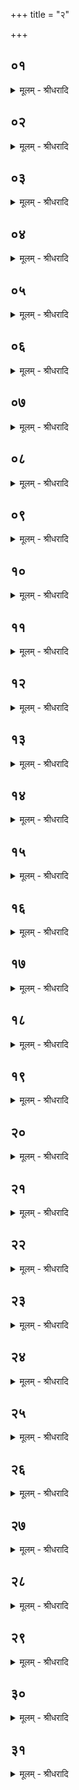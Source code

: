 +++
title = "२"

+++


## ०१
<details><summary>मूलम् - श्रीधरादि</summary>

स᳘र्व्वेषाम्वा᳘ ऽएष᳘ भूता᳘नाम्॥  
(ᳫँ᳭) स᳘र्व्वेषान्देवा᳘नामात्मा य᳘द्यज्ञस्त᳘स्य स᳘म्मृद्धिम᳘नु य᳘जमानः प्प्रज᳘या पशु᳘भिर्ऋध्यते वि वा᳘ ऽएष᳘ प्प्रज᳘या पशु᳘भिर्ऋध्यते य᳘स्य घर्म्मो᳘ व्विदीर्य्य᳘ते त᳘त्र प्प्रा᳘यश्चित्तिः॥
</details>

## ०२
<details><summary>मूलम् - श्रीधरादि</summary>

पूर्ण्णाहुति᳘ञ्जुहोति॥  
स᳘र्व्वम्वै᳘ पूर्ण्णᳫँ᳭ स᳘र्व्वेणै᳘वैत᳘द्भिषज्यति यत्कि᳘ञ्च व्वि᳘व्वृढं य᳘ज्ञस्य॥
</details>

## ०३
<details><summary>मूलम् - श्रीधरादि</summary>

स्वा᳘हा प्प्राणे᳘भ्यः सा᳘धिपतिकेभ्य ऽइ᳘ति॥  
म᳘नो वै᳘ प्प्राणा᳘नाम᳘धिपतिर्म्म᳘नसि हि स᳘र्व्वे प्प्राणाः प्प्र᳘तिष्ठितास्तन्मनसै᳘वैत᳘द्भिषज्यति यत्कि᳘ञ्च व्वि᳘व्वृढं यज्ञ᳘स्य॥
</details>

## ०४
<details><summary>मूलम् - श्रीधरादि</summary>

प्पृथिव्यै स्वाहे᳘ति॥  
प्पृथिवी वै स᳘र्व्वेषान्देवा᳘नामाय᳘तनन्तत्स᳘र्व्वाभिरे᳘वैत᳘द्देव᳘ताभिर्भिषज्यति यत्कि᳘ञ्च व्वि᳘व्वृढं यज्ञ᳘स्य॥
</details>

## ०५
<details><summary>मूलम् - श्रीधरादि</summary>

(स्या) अग्न᳘ये स्वाहे᳘ति॥  
(त्य) अग्निर्व्वै स᳘र्व्वेषान्देवा᳘नामात्मा तत्स᳘र्व्वाभिरे᳘वैत᳘द्देव᳘ताभिर्भ्भिषज्यति यत्कि᳘ञ्च व्वि᳘व्वृढं यज्ञ᳘स्य॥
</details>

## ०६
<details><summary>मूलम् - श्रीधरादि</summary>

(स्या) अन्त᳘रिक्षाय स्वाहे᳘ति॥  
(त्य) अन्त᳘रिक्षम्वै स᳘र्व्वेषान्देवा᳘नामाय᳘तनन्तत्स᳘र्व्वाभिरे᳘वैत᳘द्देव᳘ताभिर्भ्भिषज्यति यत्कि᳘ञ्च व्वि᳘व्वृढं यज्ञ᳘स्य ॥
</details>

## ०७
<details><summary>मूलम् - श्रीधरादि</summary>

व्वाय᳘वे स्वाहे᳘ति॥  
व्वायुर्व्वै स᳘र्व्वेषान्देवा᳘नामात्मा तत्स᳘र्व्वाभिरे᳘वैत᳘द्देव᳘ताभिर्भ्भिषज्यति यत्कि᳘ञ्च व्वि᳘व्वृढं यज्ञ᳘स्य ॥
</details>

## ०८
<details><summary>मूलम् - श्रीधरादि</summary>

दिवे स्वाहे᳘ति॥  
द्यौर्व्वै स᳘र्व्वेषान्देवा᳘नामाय᳘तनन्तत्स᳘र्व्वाभिरे᳘वैत᳘द्देव᳘ताभिर्भ्भिषज्यति यत्कि᳘ञ्च व्वि᳘व्वृढं यज्ञ᳘स्य ॥
</details>

## ०९
<details><summary>मूलम् - श्रीधरादि</summary>

सू᳘र्य्याय स्वाहे᳘ति॥  
सू᳘र्य्यो वै स᳘र्व्वेषान्देवा᳘नामात्मा तत्स᳘र्व्वाभिरे᳘वैत᳘द्देव᳘ताभिर्भ्भिषज्यति यत्कि᳘ञ्च व्वि᳘व्वृढं यज्ञ᳘स्य ॥
</details>

## १०
<details><summary>मूलम् - श्रीधरादि</summary>

दिग्भ्यः स्वाहे᳘ति॥  
दि᳘शो वै स᳘र्व्वेषान्देवा᳘नामाय᳘तनन्तत्स᳘र्व्वाभिरे᳘वैत᳘द्देव᳘ताभिर्भ्भिषज्यति यत्कि᳘ञ्च व्वि᳘व्वृढं यज्ञ᳘स्य ॥
</details>

## ११
<details><summary>मूलम् - श्रीधरादि</summary>

च᳘न्द्राय स्वाहे᳘ति॥  
च᳘न्द्रो वै स᳘र्व्वेषान्देवा᳘नामात्मा तत्स᳘र्व्वाभिरे᳘वैत᳘द्देव᳘ताभिर्भ्भिषज्यति यत्कि᳘ञ्च व्वि᳘व्वृढं यज्ञ᳘स्य ॥
</details>

## १२
<details><summary>मूलम् - श्रीधरादि</summary>

न᳘क्षत्रेभ्यः स्वाहे᳘ति॥  
न᳘क्षत्राणि वै स᳘र्व्वेषान्देवा᳘नामाय᳘तनन्तत्स᳘र्व्वाभिरे᳘वैत᳘द्देव᳘ताभिर्भ्भिषज्यति यत्कि᳘ञ्च व्वि᳘व्वृढं यज्ञ᳘स्य ॥
</details>

## १३
<details><summary>मूलम् - श्रीधरादि</summary>

(स्या) अद्भ्यः स्वाहे᳘ति॥  
(त्या᳘) आ᳘पो वै स᳘र्व्वेषान्देवा᳘नामाय᳘तनन्तत्स᳘र्व्वाभिरे᳘वैत᳘द्देव᳘ताभिर्भ्भिषज्यति यत्कि᳘ञ्च व्वि᳘व्वृढं यज्ञ᳘स्य ॥
</details>

## १४
<details><summary>मूलम् - श्रीधरादि</summary>

व्व᳘रुणाय स्वाहे᳘ति॥  
व्व᳘रुणो वै स᳘र्व्वेषान्देवा᳘नामात्मा तत्स᳘र्व्वाभिरे᳘वैत᳘द्देव᳘ताभिर्भ्भिषज्यति यत्कि᳘ञ्च व्वि᳘व्वृढं यज्ञ᳘स्य᳘ ॥
</details>

## १५
<details><summary>मूलम् - श्रीधरादि</summary>

ना᳘भ्यै स्वा᳘हा पूता᳘य स्वाहे᳘ति॥  
(त्य᳘) अ᳘निरुक्तम᳘निरुक्तो वै᳘ प्प्रजा᳘पतिः प्प्रजा᳘पतिर्य्यज्ञस्त᳘त्प्रजा᳘पतिमे᳘वैत᳘द्यज्ञ᳘म्भिषज्यति॥
</details>

## १६
<details><summary>मूलम् - श्रीधरादि</summary>

त्र᳘योदशैता ऽआ᳘हुतयो भवन्ति॥  
त्र᳘योदशवै मा᳘साः सम्वत्सर᳘स्य सम्वत्सरः᳘ प्प्रजा᳘पतिः प्प्रजा᳘पतिर्य्यज्ञस्त᳘त्प्रजा᳘पतिमे᳘वैत᳘द्यज्ञ᳘म्भिषज्यति॥
</details>

## १७
<details><summary>मूलम् - श्रीधरादि</summary>

व्वाचे स्वाहे᳘ति॥  
मु᳘खमे᳘वास्मिन्नेत᳘द्दधाति प्प्राणा᳘य स्वा᳘हा प्प्राणा᳘य स्वाहे᳘ति ना᳘सिके ऽए᳘वास्मिन्नेत᳘द्दधाति च᳘क्षुषे स्वा᳘हा च᳘क्षुषे स्वाहेत्य᳘क्षिणी ऽए᳘वास्मिन्नेत᳘द्दधाति श्रो᳘त्राय स्वा᳘हा श्रो᳘त्राय स्वाहे᳘ति क᳘र्ण्णावे᳘वास्मिन्नेत᳘द्दधाति॥
</details>

## १८
<details><summary>मूलम् - श्रीधरादि</summary>

स᳘प्तैता आ᳘हुतयो भवन्ति॥  
सप्त वा᳘ ऽइमे᳘ शीर्ष्ष᳘न्प्राणास्ता᳘ने᳘वास्मिन्नेत᳘द्दधाति पूर्ण्णाहुति᳘मुत्तमा᳘ञ्जुहोति स᳘र्व्वम्वै᳘ पूर्ण्णᳫँ᳭ स᳘र्व्वेणै᳘वैत᳘द्भिषज्यति यत्कि᳘ञ्च व्वि᳘व्वृढं यज्ञ᳘स्य॥
</details>

## १९
<details><summary>मूलम् - श्रीधरादि</summary>

म᳘नसः का᳘ममा᳘कूतिमि᳘ति॥  
म᳘नसा वा᳘ ऽइदᳫँ᳭ स᳘र्व्वमाप्तन्तन्म᳘नसै᳘वैत᳘द्भिषज्यति यत्कि᳘ञ्च व्वि᳘व्वृढं यज्ञ᳘स्य॥
</details>

## २०
<details><summary>मूलम् - श्रीधरादि</summary>

व्वाचः᳘ सत्य᳘मशीये᳘ति॥  
व्वाचा वा᳘ ऽइदᳫँ᳭ स᳘र्व्वमाप्तन्त᳘द्वा᳘चै᳘वैत᳘द्भिषज्यति यत्कि᳘ञ्च व्वि᳘व्वृढं यज्ञ᳘स्य पशूना᳘ᳫँ᳘ रूपम᳘न्नस्य र᳘सो य᳘शः श्रीः᳘ श्रयतां म᳘यि स्वाहे᳘त्याशि᳘षमे᳘वैतदा᳘शास्ते॥
</details>

## २१
<details><summary>मूलम् - श्रीधरादि</summary>

(स्ते᳘ ऽथ) अ᳘थ त᳘ञ्चोपशया᳘ञ्च पिष्ट्वा᳘॥  
मार्त्स्न᳘या मृदा᳘ सᳫँ᳭सृ᳘ज्याव्वृ᳘ता करोत्याव्वृ᳘ता पचत्युत्सा᳘दनार्थम᳘थ य ऽउपशय᳘योर्दृ᳘ढः[[!!]] स्यात्ते᳘न प्प्र᳘चरेत्॥
</details>

## २२
<details><summary>मूलम् - श्रीधरादि</summary>

(त्स) सम्वत्सरो वै᳘ प्रव᳘र्ग्यः॥  
स᳘र्व्वम्वै᳘ सम्वत्सरः स᳘र्व्वम्प्रव᳘र्ग्यः स यत्प्र᳘वृक्तस्त᳘द्वसन्तो य᳘द्रुचितस्त᳘द्ग्रीष्मो य᳘त्पिन्वितस्त᳘द्वर्षा᳘ यदा वै᳘ व्वर्षाः पि᳘न्वन्ते᳘ ऽथैनाः स᳘र्व्वे देवाः स᳘र्व्वाणि भूतान्युपजीवन्ति[[!!]] पि᳘न्वन्ते ह वा᳘ ऽअस्मै व्वर्षा य᳘ ऽएव᳘मेतद्वे᳘द॥
</details>

## २३
<details><summary>मूलम् - श्रीधरादि</summary>

(दे) इमे वै᳘ लोकाः᳘ प्प्रव᳘र्ग्यः॥  
स᳘र्व्वम्वा᳘ इमे᳘ लोकाः स᳘र्व्वम्प्रव᳘र्ग्यः स यत्प्र᳘व्वृक्तस्त᳘दयं᳘ लोको य᳘द्रुचितस्त᳘दन्तरिक्षलोको य᳘त्पिन्वितस्त᳘दसौ᳘ लोको᳘ यदा वा᳘ ऽअसौ᳘ लोकः पि᳘न्वते᳘ ऽथैनᳫँ᳭ स᳘र्व्वे देवाः स᳘र्व्वाणि भूतान्यु᳘पजीवन्ति पि᳘न्वते ह वा᳘ ऽअस्मा ऽअसौ᳘ लोको य᳘ ऽएव᳘मेतद्वे᳘द॥
</details>

## २४
<details><summary>मूलम् - श्रीधरादि</summary>

(दै) एता वै᳘ देव᳘ताः प्प्रव᳘र्ग्यः॥  
(र्ग्यो ऽग्नि) अग्नि᳘र्व्वायु᳘रादित्यः स᳘र्व्वम्वा᳘ ऽएता᳘ देव᳘ताः स᳘र्व्वम्प्रव᳘र्ग्यः स यत्प्र᳘व्वृक्तस्त᳘दग्निर्य्य᳘द्रुचितस्त᳘द्वायुर्य्य᳘त्पिन्वितस्त᳘दसा᳘वादित्यो᳘ यदा वा᳘ ऽअसा᳘वादित्यःपि᳘न्वते᳘ ऽथैनᳫँ᳭ स᳘र्व्वे देवाः स᳘र्व्वाणि भूतान्यु᳘पजीवन्ति पि᳘न्वते ह वा᳘ ऽअस्मा ऽअसा᳘वादित्यो य᳘ ऽएव᳘मेतद्वे᳘द॥
</details>

## २५
<details><summary>मूलम् - श्रीधरादि</summary>

य᳘जमानो वै᳘ प्प्रव᳘र्ग्यः॥  
(स्त᳘) त᳘स्यात्मा᳘ प्प्रजा᳘ पश᳘वः स᳘र्व्वम्वै य᳘जमानः स᳘र्व्वम्प्रव᳘र्ग्यः स यत्प्र᳘व्वृक्तस्त᳘दात्मा य᳘द्रुचितस्त᳘त्प्रजा य᳘त्पिन्वितस्त᳘त्पश᳘वो यदा वै᳘ पश᳘वः पि᳘न्वते᳘ ऽथैनान्त्स᳘र्व्वे देवाः स᳘र्व्वाणि भूतान्युपजीवन्ति[[!!]] पि᳘न्वन्ते ह वा᳘ ऽअस्मै पश᳘वो य᳘ ऽएव᳘मेतद्वे᳘द॥
</details>

## २६
<details><summary>मूलम् - श्रीधरादि</summary>

(दा) अग्निहोत्रम्वै᳘ प्प्रव᳘र्ग्यः॥  
स᳘र्व्वम्वा᳘ ऽअग्निहोत्रᳫँ᳭ स᳘र्व्वम्प्रव᳘र्ग्यः स यद᳘धि᳘श्रितन्तत्प्र᳘व्वृक्तो यदु᳘न्नीतन्त᳘द्रुचितो य᳘द्धुतन्त᳘त्पिन्वितो᳘ यदा वा᳘ ऽअग्निहोत्रम्पि᳘न्वते᳘ ऽथैनत्स᳘र्व्वे देवाः स᳘र्व्वाणि भूतान्यु᳘पजीवन्ति पि᳘न्वते ह वा᳘ ऽअस्मा ऽअग्निहोत्रं य᳘ ऽएव᳘मेतद्वे᳘द॥
</details>

## २७
<details><summary>मूलम् - श्रीधरादि</summary>

दर्शपूर्ण्णमासौ वै᳘ प्प्रव᳘र्ग्यः॥  
स᳘र्व्वम्वै᳘ दर्शपूर्ण्णमासौ स᳘र्व्वम्प्रव᳘र्ग्यः स यद᳘धिश्रितन्तत्प्र᳘व्वृक्तो यदा᳘सन्नं त᳘द्रुचितो य᳘द्धुतं त᳘त्पिन्वितो᳘ यदा वै᳘ दर्शपूर्ण्णमासौ पि᳘न्वेते ऽअ᳘थैनौ स᳘र्व्वे देवाः स᳘र्व्वाणि भूतान्यु᳘पजीवन्ति पि᳘न्वेते ह वा᳘ ऽअस्मै दर्शपूर्ण्णमासौ य᳘ ऽएव᳘मेतद्वे᳘द॥
</details>

## २८
<details><summary>मूलम् - श्रीधरादि</summary>

चातुर्म्मास्या᳘नि वै᳘ प्प्रव᳘र्ग्यः॥  
स᳘र्व्वम्वै᳘ चातु᳘र्म्मास्या᳘नि स᳘र्व्वम्प्रव᳘र्ग्यः स य᳘दधि᳘श्रितन्तत्प्र᳘व्वृक्तो[[!!]] यदा᳘सन्नन्त᳘द्रुचितो य᳘द्धुतन्त᳘त्पिन्वितो᳘ यदा वै᳘ चातुर्म्मास्या᳘नि पि᳘न्वन्ते᳘ ऽथैना᳘नि स᳘र्व्वे देवाः स᳘र्व्वाणि भूतान्यु᳘पजीवन्ति पि᳘न्वन्ते ह वा᳘ ऽअस्मै चातुर्म्मास्या᳘नि य᳘ ऽएव᳘मेतद्वे᳘द॥
</details>

## २९
<details><summary>मूलम् - श्रीधरादि</summary>

पशुबन्धो वै᳘ प्प्रव᳘र्ग्यः॥  
स᳘र्व्वम्वै᳘ पशुबन्धः स᳘र्व्वम्प्रव᳘र्ग्यः स य᳘द᳘धि᳘श्रितस्तत्प्र᳘व्वृक्तो यदा᳘सन्नस्त᳘द्रुचितो य᳘द्धुतस्त᳘त्पिन्वितो᳘ यदा वै᳘ पशुबन्धः पि᳘न्वते᳘ ऽथैनᳫँ᳭ स᳘र्व्वे देवाः स᳘र्व्वाणि भूतान्यु᳘पजीवन्ति पि᳘न्वते ह वा᳘ ऽअस्मै पशुबन्धो य᳘ ऽएव᳘मेतद्वे᳘द॥
</details>

## ३०
<details><summary>मूलम् - श्रीधरादि</summary>

सो᳘मो वै᳘ प्प्रव᳘र्ग्यः॥  
स᳘र्व्वम्वै᳘ सो᳘मः स᳘र्व्वम्प्रव᳘र्ग्यः स य᳘दभि᳘षुतस्तत्प्र᳘व्वृक्तो यदु᳘न्नीतस्त᳘द्रुचितो य᳘द्धुतस्त᳘त्पिन्वितो᳘ यदा वै सो᳘मः पि᳘न्वते᳘ ऽथैनᳫँ᳭ स᳘र्व्वे देवाः स᳘र्व्वाणि भूतान्युपजीवन्ति पि᳘न्वते ह वा᳘ ऽअस्मै सो᳘मो य᳘ ऽएव᳘मेतद्वे᳘द न᳘ ह वा᳘ ऽअस्या᳘प्रवर्ग्येण के᳘नचन᳘ यज्ञे᳘नेष्ट᳘म्भवति य᳘ ऽएव᳘मेतद्वे᳘द॥
</details>

## ३१
<details><summary>मूलम् - श्रीधरादि</summary>

(दा᳘) अ᳘थैतद्वै॥  
(द्वा ऽआ᳘) आ᳘युरेतज्ज्यो᳘तिः प्प्र᳘विशति य᳘ ऽएतम᳘नु वा ब्रू᳘ते᳘ भक्ष᳘यति वा त᳘स्य व्व्रतचर्य्या या सृ᳘ष्टौ॥
</details>